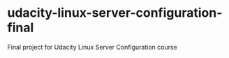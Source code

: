 # udacity-linux-server-configuration-final
Final project for Udacity Linux Server Configuration course
